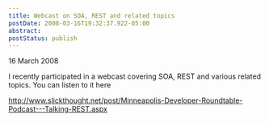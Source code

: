 ```yaml
---
title: Webcast on SOA, REST and related topics
postDate: 2008-03-16T19:32:37.922-05:00
abstract: 
postStatus: publish
---
```

16 March 2008

I recently participated in a webcast covering SOA, REST and various related topics. You can listen to it here

http://www.slickthought.net/post/Minneapolis-Developer-Roundtable-Podcast---Talking-REST.aspx
